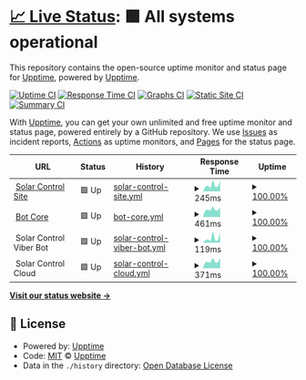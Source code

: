 # [📈 Live Status](https://status.solar-control.tech): <!--live status--> **🟩 All systems operational**

This repository contains the open-source uptime monitor and status page for [Upptime](https://upptime.js.org), powered by [Upptime](https://github.com/upptime/upptime).

[![Uptime CI](https://github.com/markFieldman/solar-control-status/workflows/Uptime%20CI/badge.svg)](https://github.com/markFieldman/solar-control-status/actions?query=workflow%3A%22Uptime+CI%22)
[![Response Time CI](https://github.com/markFieldman/solar-control-status/workflows/Response%20Time%20CI/badge.svg)](https://github.com/markFieldman/solar-control-status/actions?query=workflow%3A%22Response+Time+CI%22)
[![Graphs CI](https://github.com/markFieldman/solar-control-status/workflows/Graphs%20CI/badge.svg)](https://github.com/markFieldman/solar-control-status/actions?query=workflow%3A%22Graphs+CI%22)
[![Static Site CI](https://github.com/markFieldman/solar-control-status/workflows/Static%20Site%20CI/badge.svg)](https://github.com/markFieldman/solar-control-status/actions?query=workflow%3A%22Static+Site+CI%22)
[![Summary CI](https://github.com/markFieldman/solar-control-status/workflows/Summary%20CI/badge.svg)](https://github.com/markFieldman/solar-control-status/actions?query=workflow%3A%22Summary+CI%22)

With [Upptime](https://upptime.js.org), you can get your own unlimited and free uptime monitor and status page, powered entirely by a GitHub repository. We use [Issues](https://github.com/upptime/upptime/issues) as incident reports, [Actions](https://github.com/markFieldman/solar-control-status/actions) as uptime monitors, and [Pages](https://status.solar-control.tech) for the status page.

<!--start: status pages-->
<!-- This summary is generated by Upptime (https://github.com/upptime/upptime) -->
<!-- Do not edit this manually, your changes will be overwritten -->
<!-- prettier-ignore -->
| URL | Status | History | Response Time | Uptime |
| --- | ------ | ------- | ------------- | ------ |
| <img alt="" src="https://favicons.githubusercontent.com/www.solar-control.tech" height="13"> [Solar Control Site](https://www.solar-control.tech) | 🟩 Up | [solar-control-site.yml](https://github.com/markFieldman/solar-control-status/commits/HEAD/history/solar-control-site.yml) | <details><summary><img alt="Response time graph" src="./graphs/solar-control-site/response-time-week.png" height="20"> 245ms</summary><br><a href="https://status.solar-control.tech/history/solar-control-site"><img alt="Response time 237" src="https://img.shields.io/endpoint?url=https%3A%2F%2Fraw.githubusercontent.com%2FmarkFieldman%2Fsolar-control-status%2FHEAD%2Fapi%2Fsolar-control-site%2Fresponse-time.json"></a><br><a href="https://status.solar-control.tech/history/solar-control-site"><img alt="24-hour response time 405" src="https://img.shields.io/endpoint?url=https%3A%2F%2Fraw.githubusercontent.com%2FmarkFieldman%2Fsolar-control-status%2FHEAD%2Fapi%2Fsolar-control-site%2Fresponse-time-day.json"></a><br><a href="https://status.solar-control.tech/history/solar-control-site"><img alt="7-day response time 245" src="https://img.shields.io/endpoint?url=https%3A%2F%2Fraw.githubusercontent.com%2FmarkFieldman%2Fsolar-control-status%2FHEAD%2Fapi%2Fsolar-control-site%2Fresponse-time-week.json"></a><br><a href="https://status.solar-control.tech/history/solar-control-site"><img alt="30-day response time 246" src="https://img.shields.io/endpoint?url=https%3A%2F%2Fraw.githubusercontent.com%2FmarkFieldman%2Fsolar-control-status%2FHEAD%2Fapi%2Fsolar-control-site%2Fresponse-time-month.json"></a><br><a href="https://status.solar-control.tech/history/solar-control-site"><img alt="1-year response time 239" src="https://img.shields.io/endpoint?url=https%3A%2F%2Fraw.githubusercontent.com%2FmarkFieldman%2Fsolar-control-status%2FHEAD%2Fapi%2Fsolar-control-site%2Fresponse-time-year.json"></a></details> | <details><summary><a href="https://status.solar-control.tech/history/solar-control-site">100.00%</a></summary><a href="https://status.solar-control.tech/history/solar-control-site"><img alt="All-time uptime 99.42%" src="https://img.shields.io/endpoint?url=https%3A%2F%2Fraw.githubusercontent.com%2FmarkFieldman%2Fsolar-control-status%2FHEAD%2Fapi%2Fsolar-control-site%2Fuptime.json"></a><br><a href="https://status.solar-control.tech/history/solar-control-site"><img alt="24-hour uptime 100.00%" src="https://img.shields.io/endpoint?url=https%3A%2F%2Fraw.githubusercontent.com%2FmarkFieldman%2Fsolar-control-status%2FHEAD%2Fapi%2Fsolar-control-site%2Fuptime-day.json"></a><br><a href="https://status.solar-control.tech/history/solar-control-site"><img alt="7-day uptime 100.00%" src="https://img.shields.io/endpoint?url=https%3A%2F%2Fraw.githubusercontent.com%2FmarkFieldman%2Fsolar-control-status%2FHEAD%2Fapi%2Fsolar-control-site%2Fuptime-week.json"></a><br><a href="https://status.solar-control.tech/history/solar-control-site"><img alt="30-day uptime 100.00%" src="https://img.shields.io/endpoint?url=https%3A%2F%2Fraw.githubusercontent.com%2FmarkFieldman%2Fsolar-control-status%2FHEAD%2Fapi%2Fsolar-control-site%2Fuptime-month.json"></a><br><a href="https://status.solar-control.tech/history/solar-control-site"><img alt="1-year uptime 99.27%" src="https://img.shields.io/endpoint?url=https%3A%2F%2Fraw.githubusercontent.com%2FmarkFieldman%2Fsolar-control-status%2FHEAD%2Fapi%2Fsolar-control-site%2Fuptime-year.json"></a></details>
| <img alt="" src="https://favicons.githubusercontent.com/botapi.solar-control.tech" height="13"> [Bot Core](https://botapi.solar-control.tech) | 🟩 Up | [bot-core.yml](https://github.com/markFieldman/solar-control-status/commits/HEAD/history/bot-core.yml) | <details><summary><img alt="Response time graph" src="./graphs/bot-core/response-time-week.png" height="20"> 461ms</summary><br><a href="https://status.solar-control.tech/history/bot-core"><img alt="Response time 518" src="https://img.shields.io/endpoint?url=https%3A%2F%2Fraw.githubusercontent.com%2FmarkFieldman%2Fsolar-control-status%2FHEAD%2Fapi%2Fbot-core%2Fresponse-time.json"></a><br><a href="https://status.solar-control.tech/history/bot-core"><img alt="24-hour response time 568" src="https://img.shields.io/endpoint?url=https%3A%2F%2Fraw.githubusercontent.com%2FmarkFieldman%2Fsolar-control-status%2FHEAD%2Fapi%2Fbot-core%2Fresponse-time-day.json"></a><br><a href="https://status.solar-control.tech/history/bot-core"><img alt="7-day response time 461" src="https://img.shields.io/endpoint?url=https%3A%2F%2Fraw.githubusercontent.com%2FmarkFieldman%2Fsolar-control-status%2FHEAD%2Fapi%2Fbot-core%2Fresponse-time-week.json"></a><br><a href="https://status.solar-control.tech/history/bot-core"><img alt="30-day response time 509" src="https://img.shields.io/endpoint?url=https%3A%2F%2Fraw.githubusercontent.com%2FmarkFieldman%2Fsolar-control-status%2FHEAD%2Fapi%2Fbot-core%2Fresponse-time-month.json"></a><br><a href="https://status.solar-control.tech/history/bot-core"><img alt="1-year response time 523" src="https://img.shields.io/endpoint?url=https%3A%2F%2Fraw.githubusercontent.com%2FmarkFieldman%2Fsolar-control-status%2FHEAD%2Fapi%2Fbot-core%2Fresponse-time-year.json"></a></details> | <details><summary><a href="https://status.solar-control.tech/history/bot-core">100.00%</a></summary><a href="https://status.solar-control.tech/history/bot-core"><img alt="All-time uptime 98.82%" src="https://img.shields.io/endpoint?url=https%3A%2F%2Fraw.githubusercontent.com%2FmarkFieldman%2Fsolar-control-status%2FHEAD%2Fapi%2Fbot-core%2Fuptime.json"></a><br><a href="https://status.solar-control.tech/history/bot-core"><img alt="24-hour uptime 100.00%" src="https://img.shields.io/endpoint?url=https%3A%2F%2Fraw.githubusercontent.com%2FmarkFieldman%2Fsolar-control-status%2FHEAD%2Fapi%2Fbot-core%2Fuptime-day.json"></a><br><a href="https://status.solar-control.tech/history/bot-core"><img alt="7-day uptime 100.00%" src="https://img.shields.io/endpoint?url=https%3A%2F%2Fraw.githubusercontent.com%2FmarkFieldman%2Fsolar-control-status%2FHEAD%2Fapi%2Fbot-core%2Fuptime-week.json"></a><br><a href="https://status.solar-control.tech/history/bot-core"><img alt="30-day uptime 100.00%" src="https://img.shields.io/endpoint?url=https%3A%2F%2Fraw.githubusercontent.com%2FmarkFieldman%2Fsolar-control-status%2FHEAD%2Fapi%2Fbot-core%2Fuptime-month.json"></a><br><a href="https://status.solar-control.tech/history/bot-core"><img alt="1-year uptime 98.49%" src="https://img.shields.io/endpoint?url=https%3A%2F%2Fraw.githubusercontent.com%2FmarkFieldman%2Fsolar-control-status%2FHEAD%2Fapi%2Fbot-core%2Fuptime-year.json"></a></details>
| <img alt="" src="https://favicons.githubusercontent.com/null" height="13"> Solar Control Viber Bot | 🟩 Up | [solar-control-viber-bot.yml](https://github.com/markFieldman/solar-control-status/commits/HEAD/history/solar-control-viber-bot.yml) | <details><summary><img alt="Response time graph" src="./graphs/solar-control-viber-bot/response-time-week.png" height="20"> 119ms</summary><br><a href="https://status.solar-control.tech/history/solar-control-viber-bot"><img alt="Response time 294" src="https://img.shields.io/endpoint?url=https%3A%2F%2Fraw.githubusercontent.com%2FmarkFieldman%2Fsolar-control-status%2FHEAD%2Fapi%2Fsolar-control-viber-bot%2Fresponse-time.json"></a><br><a href="https://status.solar-control.tech/history/solar-control-viber-bot"><img alt="24-hour response time 260" src="https://img.shields.io/endpoint?url=https%3A%2F%2Fraw.githubusercontent.com%2FmarkFieldman%2Fsolar-control-status%2FHEAD%2Fapi%2Fsolar-control-viber-bot%2Fresponse-time-day.json"></a><br><a href="https://status.solar-control.tech/history/solar-control-viber-bot"><img alt="7-day response time 119" src="https://img.shields.io/endpoint?url=https%3A%2F%2Fraw.githubusercontent.com%2FmarkFieldman%2Fsolar-control-status%2FHEAD%2Fapi%2Fsolar-control-viber-bot%2Fresponse-time-week.json"></a><br><a href="https://status.solar-control.tech/history/solar-control-viber-bot"><img alt="30-day response time 177" src="https://img.shields.io/endpoint?url=https%3A%2F%2Fraw.githubusercontent.com%2FmarkFieldman%2Fsolar-control-status%2FHEAD%2Fapi%2Fsolar-control-viber-bot%2Fresponse-time-month.json"></a><br><a href="https://status.solar-control.tech/history/solar-control-viber-bot"><img alt="1-year response time 259" src="https://img.shields.io/endpoint?url=https%3A%2F%2Fraw.githubusercontent.com%2FmarkFieldman%2Fsolar-control-status%2FHEAD%2Fapi%2Fsolar-control-viber-bot%2Fresponse-time-year.json"></a></details> | <details><summary><a href="https://status.solar-control.tech/history/solar-control-viber-bot">100.00%</a></summary><a href="https://status.solar-control.tech/history/solar-control-viber-bot"><img alt="All-time uptime 99.97%" src="https://img.shields.io/endpoint?url=https%3A%2F%2Fraw.githubusercontent.com%2FmarkFieldman%2Fsolar-control-status%2FHEAD%2Fapi%2Fsolar-control-viber-bot%2Fuptime.json"></a><br><a href="https://status.solar-control.tech/history/solar-control-viber-bot"><img alt="24-hour uptime 100.00%" src="https://img.shields.io/endpoint?url=https%3A%2F%2Fraw.githubusercontent.com%2FmarkFieldman%2Fsolar-control-status%2FHEAD%2Fapi%2Fsolar-control-viber-bot%2Fuptime-day.json"></a><br><a href="https://status.solar-control.tech/history/solar-control-viber-bot"><img alt="7-day uptime 100.00%" src="https://img.shields.io/endpoint?url=https%3A%2F%2Fraw.githubusercontent.com%2FmarkFieldman%2Fsolar-control-status%2FHEAD%2Fapi%2Fsolar-control-viber-bot%2Fuptime-week.json"></a><br><a href="https://status.solar-control.tech/history/solar-control-viber-bot"><img alt="30-day uptime 100.00%" src="https://img.shields.io/endpoint?url=https%3A%2F%2Fraw.githubusercontent.com%2FmarkFieldman%2Fsolar-control-status%2FHEAD%2Fapi%2Fsolar-control-viber-bot%2Fuptime-month.json"></a><br><a href="https://status.solar-control.tech/history/solar-control-viber-bot"><img alt="1-year uptime 99.98%" src="https://img.shields.io/endpoint?url=https%3A%2F%2Fraw.githubusercontent.com%2FmarkFieldman%2Fsolar-control-status%2FHEAD%2Fapi%2Fsolar-control-viber-bot%2Fuptime-year.json"></a></details>
| <img alt="" src="https://favicons.githubusercontent.com/null" height="13"> Solar Control Cloud | 🟩 Up | [solar-control-cloud.yml](https://github.com/markFieldman/solar-control-status/commits/HEAD/history/solar-control-cloud.yml) | <details><summary><img alt="Response time graph" src="./graphs/solar-control-cloud/response-time-week.png" height="20"> 371ms</summary><br><a href="https://status.solar-control.tech/history/solar-control-cloud"><img alt="Response time 442" src="https://img.shields.io/endpoint?url=https%3A%2F%2Fraw.githubusercontent.com%2FmarkFieldman%2Fsolar-control-status%2FHEAD%2Fapi%2Fsolar-control-cloud%2Fresponse-time.json"></a><br><a href="https://status.solar-control.tech/history/solar-control-cloud"><img alt="24-hour response time 535" src="https://img.shields.io/endpoint?url=https%3A%2F%2Fraw.githubusercontent.com%2FmarkFieldman%2Fsolar-control-status%2FHEAD%2Fapi%2Fsolar-control-cloud%2Fresponse-time-day.json"></a><br><a href="https://status.solar-control.tech/history/solar-control-cloud"><img alt="7-day response time 371" src="https://img.shields.io/endpoint?url=https%3A%2F%2Fraw.githubusercontent.com%2FmarkFieldman%2Fsolar-control-status%2FHEAD%2Fapi%2Fsolar-control-cloud%2Fresponse-time-week.json"></a><br><a href="https://status.solar-control.tech/history/solar-control-cloud"><img alt="30-day response time 431" src="https://img.shields.io/endpoint?url=https%3A%2F%2Fraw.githubusercontent.com%2FmarkFieldman%2Fsolar-control-status%2FHEAD%2Fapi%2Fsolar-control-cloud%2Fresponse-time-month.json"></a><br><a href="https://status.solar-control.tech/history/solar-control-cloud"><img alt="1-year response time 440" src="https://img.shields.io/endpoint?url=https%3A%2F%2Fraw.githubusercontent.com%2FmarkFieldman%2Fsolar-control-status%2FHEAD%2Fapi%2Fsolar-control-cloud%2Fresponse-time-year.json"></a></details> | <details><summary><a href="https://status.solar-control.tech/history/solar-control-cloud">100.00%</a></summary><a href="https://status.solar-control.tech/history/solar-control-cloud"><img alt="All-time uptime 98.83%" src="https://img.shields.io/endpoint?url=https%3A%2F%2Fraw.githubusercontent.com%2FmarkFieldman%2Fsolar-control-status%2FHEAD%2Fapi%2Fsolar-control-cloud%2Fuptime.json"></a><br><a href="https://status.solar-control.tech/history/solar-control-cloud"><img alt="24-hour uptime 100.00%" src="https://img.shields.io/endpoint?url=https%3A%2F%2Fraw.githubusercontent.com%2FmarkFieldman%2Fsolar-control-status%2FHEAD%2Fapi%2Fsolar-control-cloud%2Fuptime-day.json"></a><br><a href="https://status.solar-control.tech/history/solar-control-cloud"><img alt="7-day uptime 100.00%" src="https://img.shields.io/endpoint?url=https%3A%2F%2Fraw.githubusercontent.com%2FmarkFieldman%2Fsolar-control-status%2FHEAD%2Fapi%2Fsolar-control-cloud%2Fuptime-week.json"></a><br><a href="https://status.solar-control.tech/history/solar-control-cloud"><img alt="30-day uptime 100.00%" src="https://img.shields.io/endpoint?url=https%3A%2F%2Fraw.githubusercontent.com%2FmarkFieldman%2Fsolar-control-status%2FHEAD%2Fapi%2Fsolar-control-cloud%2Fuptime-month.json"></a><br><a href="https://status.solar-control.tech/history/solar-control-cloud"><img alt="1-year uptime 98.89%" src="https://img.shields.io/endpoint?url=https%3A%2F%2Fraw.githubusercontent.com%2FmarkFieldman%2Fsolar-control-status%2FHEAD%2Fapi%2Fsolar-control-cloud%2Fuptime-year.json"></a></details>

<!--end: status pages-->

[**Visit our status website →**](https://status.solar-control.tech)

## 📄 License

- Powered by: [Upptime](https://github.com/upptime/upptime)
- Code: [MIT](./LICENSE) © [Upptime](https://upptime.js.org)
- Data in the `./history` directory: [Open Database License](https://opendatacommons.org/licenses/odbl/1-0/)
